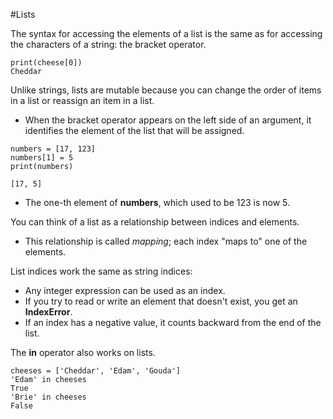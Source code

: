 #Lists 

The syntax for accessing the elements of a list is the same as for accessing the characters of a string: the bracket operator. 
```
print(cheese[0])
Cheddar
```

Unlike strings, lists are mutable because you can change the order of items in a list or reassign an item in a list.
- When the bracket operator appears on the left side of an argument, it identifies the element of the list that will be assigned.
```
numbers = [17, 123]
numbers[1] = 5
print(numbers)

[17, 5]
```
- The one-th element of **numbers**, which used to be 123 is now 5.

You can think of a list as a relationship between indices and elements.
- This relationship is called *mapping*; each index "maps to" one of the elements.

List indices work the same as string indices:
- Any integer expression can be used as an index.
- If you try to read or write an element that doesn't exist, you get an **IndexError**.
- If an index has a negative value, it counts backward from the end of the list.

The **in** operator also works on lists.
```
cheeses = ['Cheddar', 'Edam', 'Gouda']
'Edam' in cheeses
True
'Brie' in cheeses
False
```
